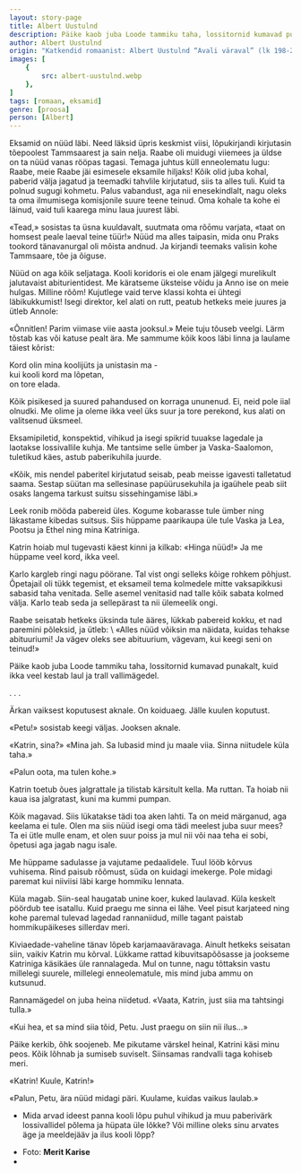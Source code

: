 ```yaml
---
layout: story-page
title: Albert Uustulnd
description: Päike kaob juba Loode tammiku taha, lossitornid kumavad punakalt, kuid ikka veel kestab laul ja trall vallimägedel.
author: Albert Uustulnd
origin: "Katkendid romaanist: Albert Uustulnd “Avali väraval” (lk 198-200), Eesti Raamat, 1977."
images: [
    {
        src: albert-uustulnd.webp
    },
]
tags: [romaan, eksamid]
genre: [proosa]
person: [Albert]
---
```


<!-- # {{$doc.title}} -->

Eksamid on nüüd läbi. Need läksid üpris keskmist viisi, lõpukirjandi kirjutasin tõepoolest Tammsaarest ja sain nelja. Raabe oli muidugi viiemees ja üldse on ta nüüd vanas rööpas tagasi. Temaga juhtus küll enneolematu lugu: Raabe, meie Raabe jäi esimesele eksamile hiljaks! Kõik olid juba kohal, paberid välja jagatud ja teemadki tahvlile kirjutatud, siis ta alles tuli. Kuid ta polnud sugugi kohmetu. Palus vabandust, aga nii enesekindlalt, nagu oleks ta oma ilmumisega komisjonile suure teene teinud. Oma kohale ta kohe ei läinud, vaid tuli kaarega minu laua juurest läbi.

«Tead,» sosistas ta üsna kuuldavalt, suutmata oma rõōmu varjata, «taat on homsest peale laeval teine tüür!» Nüüd ma alles taipasin, mida onu Praks tookord tänavanurgal oli mõista andnud. Ja kirjandi teemaks valisin kohe Tammsaare, tõe ja õiguse.

Nüüd on aga kõik seljataga. Kooli koridoris ei ole enam jälgegi murelikult jalutavaist abiturientidest. Me käratseme üksteise võidu ja Anno ise on meie hulgas. Milline rõõm! Kujutlege vaid terve klassi kohta ei ühtegi läbikukkumist! Isegi direktor, kel alati on rutt, peatub hetkeks meie juures ja ütleb Annole:

«Õnnitlen! Parim viimase viie aasta jooksul.» Meie tuju tõuseb veelgi. Lärm tõstab kas või katuse pealt ära. Me sammume kõik koos läbi linna ja laulame täiest kõrist:

Kord olin mina koolijüts ja unistasin ma - \
kui kooli kord ma lõpetan, \
on tore elada.

Kõik pisikesed ja suured pahandused on korraga ununenud. Ei, neid pole iial olnudki. Me olime ja oleme ikka veel üks suur ja tore perekond, kus alati on valitsenud üksmeel.

Eksamipiletid, konspektid, vihikud ja isegi spikrid tuuakse lagedale ja laotakse lossivallile kuhja. Me tantsime selle ümber ja Vaska-Saalomon, tuletikud käes, astub paberikuhila juurde.

«Kõik, mis nendel paberitel kirjutatud seisab, peab meisse igavesti talletatud saama. Sestap süütan ma sellesinase papüürusekuhila ja igaühele peab siit osaks langema tarkust suitsu sissehingamise läbi.»

Leek ronib mööda pabereid üles. Kogume kobarasse tule ümber ning läkastame kibedas suitsus. Siis hüppame paarikaupa üle tule Vaska ja Lea, Pootsu ja Ethel ning mina Katriniga.

Katrin hoiab mul tugevasti käest kinni ja kilkab: «Hinga nüüd!» Ja me hüppame veel kord, ikka veel.

Karlo kargleb ringi nagu pöörane. Tal vist ongi selleks kõige rohkem põhjust. Õpetajail oli tükk tegemist, et eksameil tema kolmedele mitte vaksapikkusi sabasid taha venitada. Selle asemel venitasid nad talle kõik sabata kolmed välja. Karlo teab seda ja sellepärast ta nii ülemeelik ongi.

Raabe seisatab hetkeks üksinda tule ääres, lükkab pabereid kokku, et nad paremini põleksid, ja ütleb: \ 
«Alles nüüd võiksin ma näidata, kuidas tehakse abituuriumi! Ja vägev oleks see abituurium, vägevam, kui keegi seni on teinud!»

Päike kaob juba Loode tammiku taha, lossitornid kumavad punakalt, kuid ikka veel kestab laul ja trall vallimägedel.

. . .

Ärkan vaiksest koputusest aknale. On koiduaeg. Jälle kuulen koputust.

«Petu!» sosistab keegi väljas. Jooksen aknale.

«Katrin, sina?» «Mina jah. Sa lubasid mind ju maale viia. Sinna niitudele küla taha.»

«Palun oota, ma tulen kohe.»

Katrin toetub õues jalgrattale ja tilistab kärsitult kella. Ma ruttan. Ta hoiab nii kaua isa jalgratast, kuni ma kummi pumpan.

Kõik magavad. Siis lükatakse tädi toa aken lahti. Ta on meid märganud, aga keelama ei tule. Olen ma siis nüüd isegi oma tädi meelest juba suur mees? Ta ei ütle mulle enam, et olen suur poiss ja mul nii või naa teha ei sobi, õpetusi aga jagab nagu isale.

Me hüppame sadulasse ja vajutame pedaalidele. Tuul lööb kõrvus vuhisema. Rind paisub rõõmust, süda on kuidagi imekerge. Pole midagi paremat kui niiviisi läbi karge hommiku lennata.

Küla magab. Siin-seal haugatab unine koer, kuked laulavad. Küla keskelt pöördub tee isatallu. Kuid praegu me sinna ei lähe. Veel pisut karjateed ning kohe paremal tulevad lagedad rannaniidud, mille tagant paistab hommikupäikeses sillerdav meri.

Kiviaedade-vaheline tänav lõpeb karjamaaväravaga. Ainult hetkeks seisatan siin, vaikiv Katrin mu kõrval. Lükkame rattad kibuvitsapõõsasse ja jookseme Katriniga käsikäes üle rannalageda. Mul on tunne, nagu tõttaksin vastu millelegi suurele, millelegi enneolematule, mis mind juba ammu on kutsunud.

Rannamägedel on juba heina niidetud. «Vaata, Katrin, just siia ma tahtsingi tulla.»

«Kui hea, et sa mind siia tõid, Petu. Just praegu on siin nii ilus...»

Päike kerkib, õhk soojeneb. Me pikutame värskel heinal, Katrini käsi minu peos. Kõik lõhnab ja sumiseb suviselt. Siinsamas randvalli taga kohiseb meri.

«Katrin! Kuule, Katrin!»

«Palun, Petu, ära nüüd midagi päri. Kuulame, kuidas vaikus laulab.»



<!-- Täägid: teele asuma minema ukerdama rühkima jalutama jõudma avama -->



<story-author :author="author" :origin="origin"></story-author>



<details-wrapper summary="Mis mõtted tekkisid?">

- Mida arvad ideest panna kooli lõpu puhul vihikud ja muu paberivärk lossivallidel põlema ja hüpata üle lõkke? Või milline oleks sinu arvates äge ja meeldejääv ja ilus kooli lõpp? 

</details-wrapper>


<details-wrapper summary="Allikad" class="text-sm" icon="icon-park-outline:document-folder">

- Foto: **Merit Karise**
- 
</details-wrapper>

